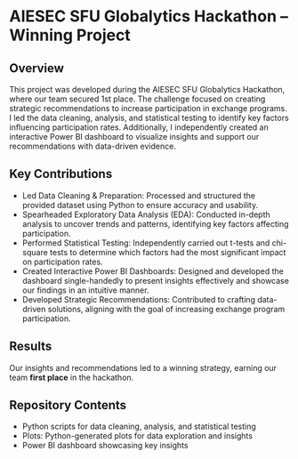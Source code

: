 # AIESEC SFU Globalytics Hackathon – Winning Project

## Overview
This project was developed during the AIESEC SFU Globalytics Hackathon, where our team secured 1st place. The challenge focused on creating strategic recommendations to increase participation in exchange programs.
I led the data cleaning, analysis, and statistical testing to identify key factors influencing participation rates. Additionally, I independently created an interactive Power BI dashboard to visualize insights and support our recommendations with data-driven evidence.

## Key Contributions
- Led Data Cleaning & Preparation: Processed and structured the provided dataset using Python to ensure accuracy and usability.
- Spearheaded Exploratory Data Analysis (EDA): Conducted in-depth analysis to uncover trends and patterns, identifying key factors affecting participation.
- Performed Statistical Testing: Independently carried out t-tests and chi-square tests to determine which factors had the most significant impact on participation rates.
- Created Interactive Power BI Dashboards: Designed and developed the dashboard single-handedly to present insights effectively and showcase our findings in an intuitive manner.
- Developed Strategic Recommendations: Contributed to crafting data-driven solutions, aligning with the goal of increasing exchange program participation.

## Results
Our insights and recommendations led to a winning strategy, earning our team **first place** in the hackathon.

## Repository Contents
- Python scripts for data cleaning, analysis, and statistical testing
- Plots: Python-generated plots for data exploration and insights
- Power BI dashboard showcasing key insights



